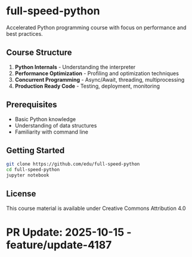 # full-speed-python

Accelerated Python programming course with focus on performance and best practices.

## Course Structure
1. **Python Internals** - Understanding the interpreter
2. **Performance Optimization** - Profiling and optimization techniques  
3. **Concurrent Programming** - Async/Await, threading, multiprocessing
4. **Production Ready Code** - Testing, deployment, monitoring

## Prerequisites
- Basic Python knowledge
- Understanding of data structures
- Familiarity with command line

## Getting Started
```bash
git clone https://github.com/edu/full-speed-python
cd full-speed-python
jupyter notebook
```

## License
This course material is available under Creative Commons Attribution 4.0

# PR Update: 2025-10-15 - feature/update-4187
